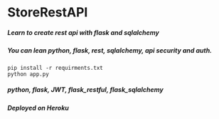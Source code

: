 # StoreRestAPI

##### Learn to create rest api with flask and sqlalchemy
##### You can lean python, flask, rest, sqlalchemy, api security and auth.

```
pip install -r requirments.txt
python app.py

```

##### python, flask, JWT, flask_restful, flask_sqlalchemy
##### Deployed on Heroku

